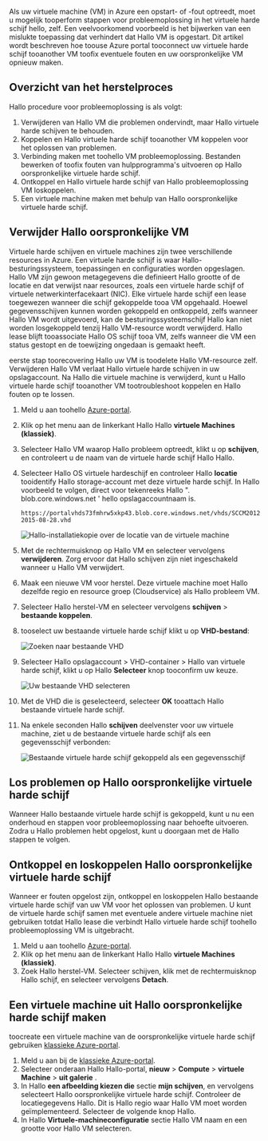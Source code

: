 Als uw virtuele machine (VM) in Azure een opstart- of -fout optreedt, moet u mogelijk tooperform stappen voor probleemoplossing in het virtuele harde schijf hello, zelf. Een veelvoorkomend voorbeeld is het bijwerken van een mislukte toepassing dat verhindert dat Hallo VM is opgestart. Dit artikel wordt beschreven hoe toouse Azure portal tooconnect uw virtuele harde schijf tooanother VM toofix eventuele fouten en uw oorspronkelijke VM opnieuw maken.

## <a name="recovery-process-overview"></a>Overzicht van het herstelproces
Hallo procedure voor probleemoplossing is als volgt:

1. Verwijderen van Hallo VM die problemen ondervindt, maar Hallo virtuele harde schijven te behouden.
2. Koppelen en Hallo virtuele harde schijf tooanother VM koppelen voor het oplossen van problemen.
3. Verbinding maken met toohello VM probleemoplossing. Bestanden bewerken of toofix fouten van hulpprogramma's uitvoeren op Hallo oorspronkelijke virtuele harde schijf.
4. Ontkoppel en Hallo virtuele harde schijf van Hallo probleemoplossing VM loskoppelen.
5. Een virtuele machine maken met behulp van Hallo oorspronkelijke virtuele harde schijf.

## <a name="delete-hello-original-vm"></a>Verwijder Hallo oorspronkelijke VM
Virtuele harde schijven en virtuele machines zijn twee verschillende resources in Azure. Een virtuele harde schijf is waar Hallo-besturingssysteem, toepassingen en configuraties worden opgeslagen. Hallo VM zijn gewoon metagegevens die definieert Hallo grootte of de locatie en dat verwijst naar resources, zoals een virtuele harde schijf of virtuele netwerkinterfacekaart (NIC). Elke virtuele harde schijf een lease toegewezen wanneer die schijf gekoppelde tooa VM opgehaald. Hoewel gegevensschijven kunnen worden gekoppeld en ontkoppeld, zelfs wanneer Hallo VM wordt uitgevoerd, kan de besturingssysteemschijf Hallo kan niet worden losgekoppeld tenzij Hallo VM-resource wordt verwijderd. Hallo lease blijft tooassociate Hallo OS schijf tooa VM, zelfs wanneer die VM een status gestopt en de toewijzing ongedaan is gemaakt heeft.

eerste stap toorecovering Hallo uw VM is toodelete Hallo VM-resource zelf. Verwijderen Hallo VM verlaat Hallo virtuele harde schijven in uw opslagaccount. Na Hallo die virtuele machine is verwijderd, kunt u Hallo virtuele harde schijf tooanother VM tootroubleshoot koppelen en Hallo fouten op te lossen. 

1. Meld u aan toohello [Azure-portal](https://portal.azure.com). 
2. Klik op het menu aan de linkerkant Hallo Hallo **virtuele Machines (klassiek)**.
3. Selecteer Hallo VM waarop Hallo probleem optreedt, klikt u op **schijven**, en controleert u de naam van de virtuele harde schijf Hallo Hallo. 
4. Selecteer Hallo OS virtuele hardeschijf en controleer Hallo **locatie** tooidentify Hallo storage-account met deze virtuele harde schijf. In Hallo voorbeeld te volgen, direct voor tekenreeks Hallo ". blob.core.windows.net ' hello opslagaccountnaam is.

    ```
    https://portalvhds73fmhrw5xkp43.blob.core.windows.net/vhds/SCCM2012-2015-08-28.vhd
    ```

    ![Hallo-installatiekopie over de locatie van de virtuele machine](./media/virtual-machines-classic-recovery-disks-portal/vm-location.png)

5. Met de rechtermuisknop op Hallo VM en selecteer vervolgens **verwijderen**. Zorg ervoor dat Hallo schijven zijn niet ingeschakeld wanneer u Hallo VM verwijdert.
6. Maak een nieuwe VM voor herstel. Deze virtuele machine moet Hallo dezelfde regio en resource groep (Cloudservice) als Hallo probleem VM.
7. Selecteer Hallo herstel-VM en selecteer vervolgens **schijven** > **bestaande koppelen**.
8. tooselect uw bestaande virtuele harde schijf klikt u op **VHD-bestand**:

    ![Zoeken naar bestaande VHD](./media/virtual-machines-classic-recovery-disks-portal/select-vhd-location.png)

9. Selecteer Hallo opslagaccount > VHD-container > Hallo van virtuele harde schijf, klikt u op Hallo **Selecteer** knop tooconfirm uw keuze.

    ![Uw bestaande VHD selecteren](./media/virtual-machines-classic-recovery-disks-portal/select-vhd.png)

10. Met de VHD die is geselecteerd, selecteer **OK** tooattach Hallo bestaande virtuele harde schijf.
11. Na enkele seconden Hallo **schijven** deelvenster voor uw virtuele machine, ziet u de bestaande virtuele harde schijf als een gegevensschijf verbonden:

    ![Bestaande virtuele harde schijf gekoppeld als een gegevensschijf](./media/virtual-machines-classic-recovery-disks-portal/attached-disk.png)

## <a name="fix-issues-on-hello-original-virtual-hard-disk"></a>Los problemen op Hallo oorspronkelijke virtuele harde schijf
Wanneer Hallo bestaande virtuele harde schijf is gekoppeld, kunt u nu een onderhoud en stappen voor probleemoplossing naar behoefte uitvoeren. Zodra u Hallo problemen hebt opgelost, kunt u doorgaan met de Hallo stappen te volgen.

## <a name="unmount-and-detach-hello-original-virtual-hard-disk"></a>Ontkoppel en loskoppelen Hallo oorspronkelijke virtuele harde schijf
Wanneer er fouten opgelost zijn, ontkoppel en loskoppelen Hallo bestaande virtuele harde schijf van uw VM voor het oplossen van problemen. U kunt de virtuele harde schijf samen met eventuele andere virtuele machine niet gebruiken totdat Hallo lease die verbindt Hallo virtuele harde schijf toohello probleemoplossing VM is uitgebracht.  

1. Meld u aan toohello [Azure-portal](https://portal.azure.com). 
2. Klik op het menu aan de linkerkant Hallo Hallo **virtuele Machines (klassiek)**.
3. Zoek Hallo herstel-VM. Selecteer schijven, klik met de rechtermuisknop Hallo schijf, en selecteer vervolgens **Detach**.

## <a name="create-a-vm-from-hello-original-hard-disk"></a>Een virtuele machine uit Hallo oorspronkelijke harde schijf maken

toocreate een virtuele machine van de oorspronkelijke virtuele harde schijf gebruiken [klassieke Azure-portal](https://manage.windowsazure.com).

1. Meld u aan bij de [klassieke Azure-portal](https://manage.windowsazure.com).
2. Selecteer onderaan Hallo Hallo-portal, **nieuw** > **Compute** > **virtuele Machine** > **uit galerie** .
3. In Hallo **een afbeelding kiezen die** sectie **mijn schijven**, en vervolgens selecteert Hallo oorspronkelijke virtuele harde schijf. Controleer de locatiegegevens Hallo. Dit is Hallo regio waar Hallo VM moet worden geïmplementeerd. Selecteer de volgende knop Hallo.
4. In Hallo **Virtuele-machineconfiguratie** sectie Hallo VM naam en een grootte voor Hallo VM selecteren.
